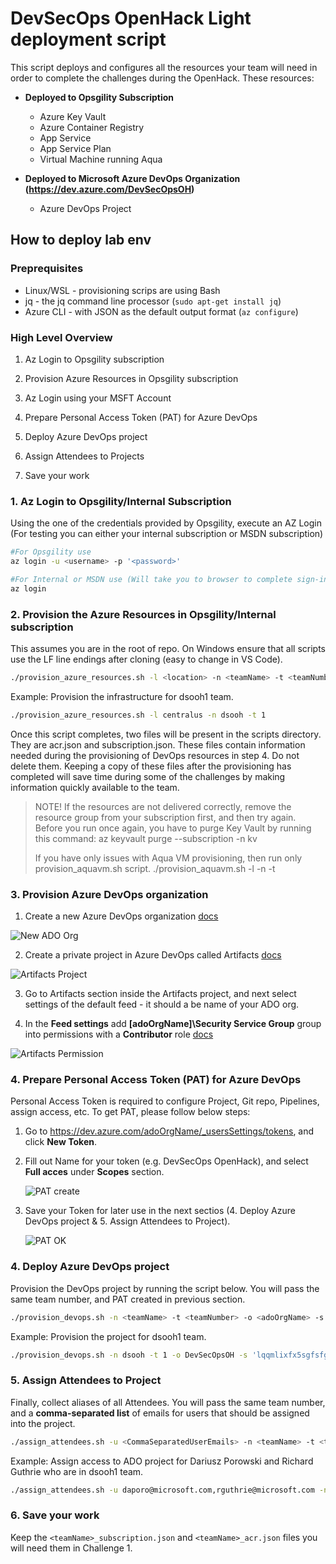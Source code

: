 # DevSecOps OpenHack Light deployment script

This script deploys and configures all the resources your team will need in order to complete the challenges during the OpenHack. These resources:

* **Deployed to Opsgility Subscription**
  * Azure Key Vault
  * Azure Container Registry
  * App Service
  * App Service Plan
  * Virtual Machine running Aqua

* **Deployed to Microsoft Azure DevOps Organization (<https://dev.azure.com/DevSecOpsOH>)**
  * Azure DevOps Project

## How to deploy lab env

### Preprequisites

* Linux/WSL - provisioning scrips are using Bash
* jq - the jq command line processor (`sudo apt-get install jq`)
* Azure CLI - with JSON as the default output format (`az configure`)

### High Level Overview

1. Az Login to Opsgility subscription

2. Provision Azure Resources in Opsgility subscription

3. Az Login using your MSFT Account

4. Prepare Personal Access Token (PAT) for Azure DevOps

5. Deploy Azure DevOps project

6. Assign Attendees to Projects

7. Save your work

### 1. Az Login to Opsgility/Internal Subscription

Using the one of the credentials provided by Opsgility, execute an AZ Login (For testing you can either your internal subscription or MSDN subscription)

```bash
#For Opsgility use
az login -u <username> -p '<password>'

#For Internal or MSDN use (Will take you to browser to complete sign-in)
az login
```

### 2. Provision the Azure Resources in Opsgility/Internal subscription

This assumes you are in the root of repo. On Windows ensure that all scripts use the LF line endings after cloning (easy to change in VS Code).

```bash
./provision_azure_resources.sh -l <location> -n <teamName> -t <teamNumber>
```

Example: Provision the infrastructure for dsooh1 team.

```bash
./provision_azure_resources.sh -l centralus -n dsooh -t 1
```

Once this script completes, two files will be present in the scripts directory. They are acr.json and subscription.json. These files contain information needed during the provisioning of DevOps resources in step 4. Do not delete them. Keeping a copy of these files after the provisioning has completed will save time during some of the challenges by making information quickly available to the team.

> NOTE! If the resources are not delivered correctly, remove the resource group from your subscription first, and then try again.
> Before you run once again, you have to purge Key Vault by running this command: az keyvault purge --subscription <subscriptionId> -n <teamName><teamNumber>kv
> 
> If you have only issues with Aqua VM provisioning, then run only provision_aquavm.sh script.
> ./provision_aquavm.sh -l <location> -n <teamName> -t <teamNumber>


### 3. Provision Azure DevOps organization

1. Create a new Azure DevOps organization [docs](https://docs.microsoft.com/en-us/azure/devops/organizations/accounts/create-organization)

  ![New ADO Org](images/NewAdoOrg.png)

2. Create a private project in Azure DevOps called Artifacts [docs](https://docs.microsoft.com/en-us/azure/devops/organizations/projects/create-project)

  ![Artifacts Project](images/NewArtifactsProject.png)

3. Go to Artifacts section inside the Artifacts project, and next select settings of the default feed - it should a be name of your ADO org.

4. In the **Feed settings** add **[adoOrgName]\Security Service Group** group into permissions with a **Contributor** role  [docs](https://docs.microsoft.com/en-us/azure/devops/artifacts/feeds/feed-permissions?view=azure-devops#adding-usersgroups-permissions-to-a-feed)

  ![Artifacts Permission](images/ArtifactsPermission.png)

### 4. Prepare Personal Access Token (PAT) for Azure DevOps

Personal Access Token is required to configure Project, Git repo, Pipelines, assign access, etc. To get PAT, please follow below steps:

1. Go to https://dev.azure.com/adoOrgName/_usersSettings/tokens, and click **New Token**.

2. Fill out Name for your token (e.g. DevSecOps OpenHack), and select **Full acces** under **Scopes** section.

    ![PAT create](images/PatCreate.png)

3. Save your Token for later use in the next sectios (4. Deploy Azure DevOps project & 5. Assign Attendees to Project).

    ![PAT OK](images/PatCreateOk.png)

### 4. Deploy Azure DevOps project

Provision the DevOps project by running the script below. You will pass the same team number, and PAT created in previous section.

```bash
./provision_devops.sh -n <teamName> -t <teamNumber> -o <adoOrgName> -s '<personalAccessToken>'
```

Example: Provision the project for dsooh1 team.

```bash
./provision_devops.sh -n dsooh -t 1 -o DevSecOpsOH -s 'lqqmlixfx5sgfsfguu7bhsv5uggsdhjfkuhkhlljlkh2yyfgklsa'
```

### 5. Assign Attendees to Project

Finally, collect aliases of all Attendees. You will pass the same team number, and a **comma-separated list** of emails for users that should be assigned into the project.

```bash
./assign_attendees.sh -u <CommaSeparatedUserEmails> -n <teamName> -t <teamNumber> -o <adoOrgName> -s '<personalAccessToken>'
```

Example: Assign access to ADO project for Dariusz Porowski and Richard Guthrie who are in dsooh1 team.

```bash
./assign_attendees.sh -u daporo@microsoft.com,rguthrie@microsoft.com -n dsooh -t 1 -o DevSecOpsOH -s 'lqqmlixfx5sgfsfguu7bhsv5uggsdhjfkuhkhlljlkh2yyfgklsa'

```

### 6. Save your work

Keep the `<teamName>_subscription.json` and `<teamName>_acr.json` files you will need them in Challenge 1.
